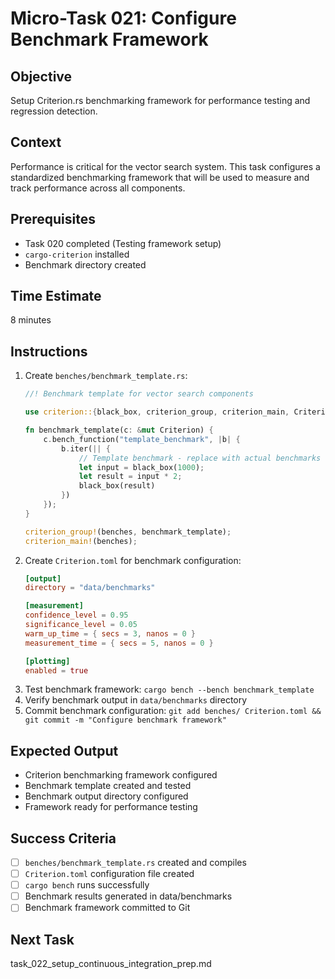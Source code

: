 # Micro-Task 021: Configure Benchmark Framework

## Objective
Setup Criterion.rs benchmarking framework for performance testing and regression detection.

## Context
Performance is critical for the vector search system. This task configures a standardized benchmarking framework that will be used to measure and track performance across all components.

## Prerequisites
- Task 020 completed (Testing framework setup)
- `cargo-criterion` installed
- Benchmark directory created

## Time Estimate
8 minutes

## Instructions
1. Create `benches/benchmark_template.rs`:
   ```rust
   //! Benchmark template for vector search components
   
   use criterion::{black_box, criterion_group, criterion_main, Criterion};
   
   fn benchmark_template(c: &mut Criterion) {
       c.bench_function("template_benchmark", |b| {
           b.iter(|| {
               // Template benchmark - replace with actual benchmarks
               let input = black_box(1000);
               let result = input * 2;
               black_box(result)
           })
       });
   }
   
   criterion_group!(benches, benchmark_template);
   criterion_main!(benches);
   ```
2. Create `Criterion.toml` for benchmark configuration:
   ```toml
   [output]
   directory = "data/benchmarks"
   
   [measurement]
   confidence_level = 0.95
   significance_level = 0.05
   warm_up_time = { secs = 3, nanos = 0 }
   measurement_time = { secs = 5, nanos = 0 }
   
   [plotting]
   enabled = true
   ```
3. Test benchmark framework: `cargo bench --bench benchmark_template`
4. Verify benchmark output in `data/benchmarks` directory
5. Commit benchmark configuration: `git add benches/ Criterion.toml && git commit -m "Configure benchmark framework"`

## Expected Output
- Criterion benchmarking framework configured
- Benchmark template created and tested
- Benchmark output directory configured
- Framework ready for performance testing

## Success Criteria
- [ ] `benches/benchmark_template.rs` created and compiles
- [ ] `Criterion.toml` configuration file created
- [ ] `cargo bench` runs successfully
- [ ] Benchmark results generated in data/benchmarks
- [ ] Benchmark framework committed to Git

## Next Task
task_022_setup_continuous_integration_prep.md